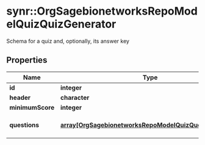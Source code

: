 # synr::OrgSagebionetworksRepoModelQuizQuizGenerator

Schema for a quiz and, optionally, its answer key

## Properties
Name | Type | Description | Notes
------------ | ------------- | ------------- | -------------
**id** | **integer** |  | [optional] 
**header** | **character** |  | [optional] 
**minimumScore** | **integer** |  | [optional] 
**questions** | [**array[OrgSagebionetworksRepoModelQuizQuestionVariety]**](org.sagebionetworks.repo.model.quiz.QuestionVariety.md) | The questions in the Quiz | [optional] 


